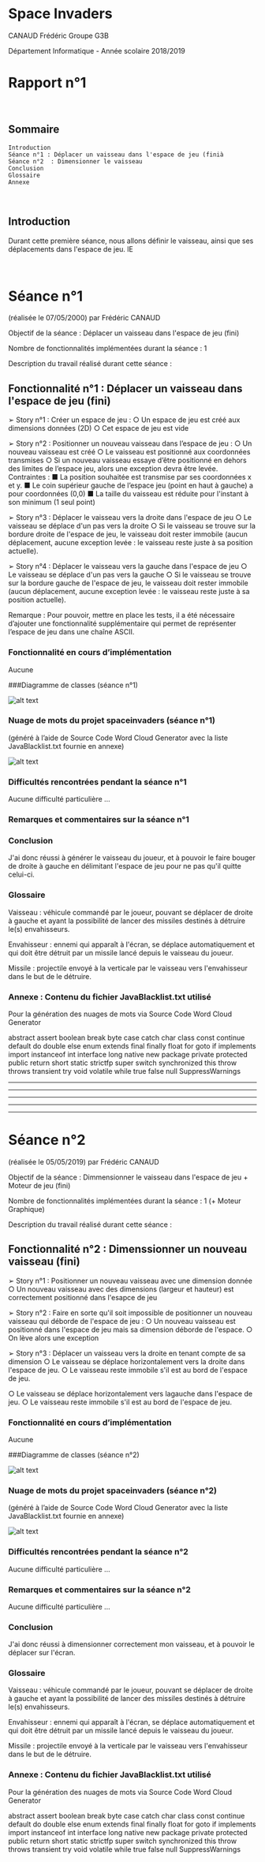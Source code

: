 # Space Invaders
CANAUD Frédéric
Groupe G3B

Département Informatique -
Année scolaire 2018/2019

# Rapport n°1
 
## Sommaire

	Introduction
	Séance n°1 : Déplacer un vaisseau dans l'espace de jeu (finià
	Séance n°2  : Dimensionner le vaisseau
	Conclusion
	Glossaire
	Annexe
 
## Introduction

Durant cette première séance, nous allons définir le vaisseau, ainsi que ses déplacements dans l'espace de jeu. lE


 
# Séance n°1 
(réalisée le 07/05/2000) par Frédéric CANAUD

Objectif de la séance : Déplacer un vaisseau dans l'espace de jeu (fini)

Nombre de fonctionnalités implémentées durant la séance : 1

Description du travail réalisé durant cette séance :

## Fonctionnalité n°1 : Déplacer un vaisseau dans l'espace de jeu (fini)

➢	Story n°1 : Créer un espace de jeu : 
○	Un espace de jeu est créé aux dimensions données (2D) 
○	Cet espace de jeu est vide


➢	Story n°2 : Positionner un nouveau vaisseau dans l’espace de jeu : 
○	Un nouveau vaisseau est créé
○	Le vaisseau est positionné aux coordonnées transmises
○	Si un nouveau vaisseau essaye d’être positionné en dehors des limites de l’espace jeu, alors une exception devra être levée.
 Contraintes :
■	La position souhaitée est transmise par ses coordonnées x et y.
■	Le coin supérieur gauche de l’espace jeu (point en haut à gauche) a pour coordonnées (0,0)
■	La taille du vaisseau est réduite pour l'instant à son minimum (1 seul point)    


➢	Story n°3 : Déplacer le vaisseau vers la droite dans l'espace de jeu
○	Le vaisseau se déplace d'un pas vers la droite 
○	Si le vaisseau se trouve sur la bordure droite de l'espace de jeu, le vaisseau doit rester immobile (aucun déplacement, aucune exception levée : le vaisseau reste juste à sa position actuelle).


➢	Story n°4 : Déplacer le vaisseau vers la gauche dans l'espace de jeu
○	Le vaisseau se déplace d'un pas vers la gauche 
○	Si le vaisseau se trouve sur la bordure gauche de l'espace de jeu, le vaisseau doit rester immobile (aucun déplacement, aucune exception levée : le vaisseau reste juste à sa position actuelle).

Remarque : Pour pouvoir, mettre en place les tests, il a été nécessaire d’ajouter une fonctionnalité supplémentaire qui permet de représenter l’espace de jeu dans une chaîne ASCII.

### Fonctionnalité en cours d’implémentation 

Aucune 

###Diagramme de classes (séance n°1) 

![alt text](http://image.noelshack.com/fichiers/2019/19/2/1557225921-diagramme-classes.png)

### Nuage de mots du projet spaceinvaders (séance n°1)  

(généré à l’aide de Source Code Word Cloud Generator avec la liste JavaBlacklist.txt fournie en annexe)
 
![alt text](http://image.noelshack.com/fichiers/2019/19/2/1557225305-nuage-de-mots-1.png)
 
### Difficultés rencontrées pendant la séance n°1
Aucune difficulté particulière …

### Remarques et commentaires sur la séance n°1

### Conclusion

J'ai donc réussi à générer le vaisseau du joueur, et à pouvoir le faire bouger de droite à gauche en délimitant l'espace de jeu pour ne pas qu'il quitte celui-ci.

### Glossaire

Vaisseau :  véhicule commandé par le joueur, pouvant se déplacer de droite à gauche et ayant la possibilité de lancer des missiles destinés à détruire le(s) envahisseurs.

Envahisseur  :  ennemi qui apparaît à l'écran, se déplace automatiquement et qui doit être détruit par un missile lancé depuis le vaisseau du joueur.

Missile :  projectile envoyé à la verticale par le vaisseau vers l'envahisseur dans le but de le détruire.
 
### Annexe : Contenu du fichier JavaBlacklist.txt utilisé 

Pour la génération des nuages de mots via Source Code Word Cloud Generator

abstract
assert
boolean
break
byte
case
catch
char
class
const
continue
default
do
double
else
enum
extends
final
finally
float
for
goto
if
implements
import
instanceof
int
interface
long
native
new
package
private
protected
public
return
short
static
strictfp
super
switch
synchronized
this
throw
throws
transient
try
void
volatile
while
true
false
null
SuppressWarnings

---
---
---
---
---
# Séance n°2
 
(réalisée le 05/05/2019) par Frédéric CANAUD

Objectif de la séance : Dimmensionner le vaisseau dans l'espace de jeu + Moteur de jeu (fini)

Nombre de fonctionnalités implémentées durant la séance : 1 (+ Moteur Graphique)

Description du travail réalisé durant cette séance :

## Fonctionnalité n°2 : Dimenssionner un nouveau vaisseau (fini)

➢	Story n°1 : Positionner un nouveau vaisseau avec une dimension donnée 
○	Un nouveau vaisseau avec des dimensions (largeur et hauteur) est correctement positionné dans l'esapce de jeu

➢	Story n°2 : Faire en sorte qu'il soit impossible de positionner un nouveau vaisseau qui déborde de l'espace de jeu : 
○	Un nouveau vaisseau est positionné dans l'espace de jeu mais sa dimension déborde de l'espace.
○	On lève alors une exception 

➢	Story n°3 : Déplacer un vaisseau vers la droite en tenant compte de sa dimension
○	Le vaisseau se déplace horizontalement vers la droite dans l'espace de jeu.
○	Le vaisseau reste immobile s'il est au bord de l'espace de jeu.

○	Le vaisseau se déplace horizontalement vers lagauche dans l'espace de jeu.
○	Le vaisseau reste immobile s'il est au bord de l'espace de jeu.

### Fonctionnalité en cours d’implémentation 

Aucune 

###Diagramme de classes (séance n°2) 

![alt text](http://image.noelshack.com/fichiers/2019/20/3/1557928360-diagramme-classes-2.png)

### Nuage de mots du projet spaceinvaders (séance n°2)  

(généré à l’aide de Source Code Word Cloud Generator avec la liste JavaBlacklist.txt fournie en annexe)
 
![alt text](http://image.noelshack.com/fichiers/2019/20/3/1557928372-nuage-de-mots-2.png)
 
### Difficultés rencontrées pendant la séance n°2
Aucune difficulté particulière …

### Remarques et commentaires sur la séance n°2
Aucune difficulté particulière …

### Conclusion

J'ai donc réussi à dimensionner correctement mon vaisseau, et à pouvoir le déplacer sur l'écran.

### Glossaire

Vaisseau :  véhicule commandé par le joueur, pouvant se déplacer de droite à gauche et ayant la possibilité de lancer des missiles destinés à détruire le(s) envahisseurs.

Envahisseur  :  ennemi qui apparaît à l'écran, se déplace automatiquement et qui doit être détruit par un missile lancé depuis le vaisseau du joueur.

Missile :  projectile envoyé à la verticale par le vaisseau vers l'envahisseur dans le but de le détruire.
 
### Annexe : Contenu du fichier JavaBlacklist.txt utilisé 

Pour la génération des nuages de mots via Source Code Word Cloud Generator

abstract
assert
boolean
break
byte
case
catch
char
class
const
continue
default
do
double
else
enum
extends
final
finally
float
for
goto
if
implements
import
instanceof
int
interface
long
native
new
package
private
protected
public
return
short
static
strictfp
super
switch
synchronized
this
throw
throws
transient
try
void
volatile
while
true
false
null
SuppressWarnings